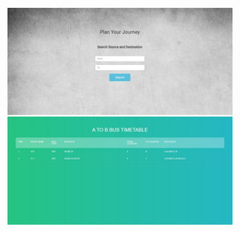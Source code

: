 

![Bus Details With Timing](https://github.com/kckhais/Autocomplete-Search-Box-with-2-inputs/blob/master/pics/image.JPG)
![Bus Details With Timing](https://github.com/kckhais/Bus-Details-With-Timing/blob/master/pics/Capture.JPG) 
